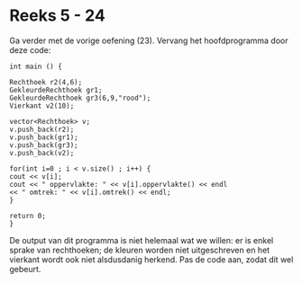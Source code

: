 # Reeks 5 - 24
Ga verder met de vorige oefening (23). Vervang het hoofdprogramma door deze code:

    int main () {

    Rechthoek r2(4,6);
    GekleurdeRechthoek gr1;
    GekleurdeRechthoek gr3(6,9,"rood");
    Vierkant v2(10);

    vector<Rechthoek> v;
    v.push_back(r2);
    v.push_back(gr1);
    v.push_back(gr3);
    v.push_back(v2);

    for(int i=0 ; i < v.size() ; i++) {
    cout << v[i];
    cout << " oppervlakte: " << v[i].oppervlakte() << endl
    << " omtrek: " << v[i].omtrek() << endl;
    }

    return 0;
    }          

De output van dit programma is niet helemaal wat we willen: er is enkel sprake van rechthoeken; de kleuren worden niet 
uitgeschreven en het vierkant wordt ook niet alsdusdanig herkend. Pas de code aan, zodat dit wel gebeurt.